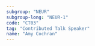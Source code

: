 ```yaml
---
subgroup: "NEUR"
subgroup-long: "NEUR-1"
code: "CT03"
tag: "Contributed Talk Speaker"
name: "Amy Cochran"
---
```

